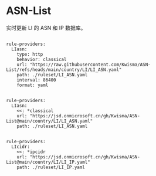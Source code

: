 
# ASN-List

实时更新 LI 的 ASN 和 IP 数据库。

<pre><code class="language-javascript">
rule-providers:
  LIasn:
    type: http
    behavior: classical
    url: "https://raw.githubusercontent.com/Kwisma/ASN-List/refs/heads/main/country/LI/LI_ASN.yaml"
    path: ./ruleset/LI_ASN.yaml
    interval: 86400
    format: yaml
</code></pre>

<pre><code class="language-javascript">
rule-providers:
  LIasn:
    <<: *classical
    url: "https://jsd.onmicrosoft.cn/gh/Kwisma/ASN-List@main/country/LI/LI_ASN.yaml"
    path: ./ruleset/LI_ASN.yaml
</code></pre>

<pre><code class="language-javascript">
rule-providers:
  LIcidr:
    <<: *ipcidr
    url: "https://jsd.onmicrosoft.cn/gh/Kwisma/ASN-List@main/country/LI/LI_IP.yaml"
    path: ./ruleset/LI_IP.yaml
</code></pre>